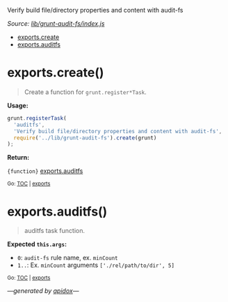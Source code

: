 Verify build file/directory properties and content with audit-fs

_Source: [lib/grunt-audit-fs/index.js](../lib/grunt-audit-fs/index.js)_

<a name="tableofcontents"></a>

- <a name="toc_exportscreate"></a><a name="toc_exports"></a>[exports.create](#exportscreate)
- <a name="toc_exportsauditfs"></a>[exports.auditfs](#exportsauditfs)

<a name="exports"></a>

# exports.create()

> Create a function for `grunt.register*Task`.

**Usage:**

```js
grunt.registerTask(
  'auditfs',
  'Verify build file/directory properties and content with audit-fs',
  require('../lib/grunt-audit-fs').create(grunt)
);
```

**Return:**

`{function}` [exports.auditfs](#exportsauditfs)

<sub>Go: [TOC](#tableofcontents) | [exports](#toc_exports)</sub>

# exports.auditfs()

> auditfs task function.

**Expected `this.args`:**

- `0`: `audit-fs` rule name, ex. `minCount`
- `1..`: Ex. `minCount` arguments `['./rel/path/to/dir', 5]`

<sub>Go: [TOC](#tableofcontents) | [exports](#toc_exports)</sub>

_&mdash;generated by [apidox](https://github.com/codeactual/apidox)&mdash;_
